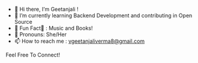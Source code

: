 - 👋 Hi there, I’m Geetanjali !
- 🌱 I’m currently learning Backend Development and contributing in Open Source
- 🎵 Fun Fact🔮 : Music and Books!
- 👧 Pronouns: She/Her
- 📫 How to reach me : vgeetanjaliverma8@gmail.com

Feel Free To Connect!



<!---
geetanjaliverma/geetanjaliverma is a ✨ special ✨ repository because its `README.md` (this file) appears on your GitHub profile.
You can click the Preview link to take a look at your changes.
--->
